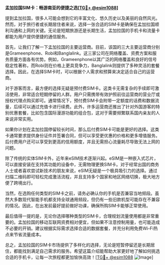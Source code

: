 **孟加拉国SIM卡：畅游南亚的便捷之选[[TG💪+ @esim1088](https://t.me/s/esim1088)]**

提到孟加拉国，很多人可能会想到它的丰富文化、悠久历史以及美丽的自然风光。然而，对于旅行者或长期居住者来说，选择一张合适的SIM卡是确保在孟加拉国顺利沟通和上网的关键。无论是短期旅游还是长期生活，孟加拉国的手机卡和流量卡都能为用户提供便捷的通信服务。

首先，让我们了解一下孟加拉国的主要运营商。目前，该国的三大主要运营商分别是Grameenphone、Robi和Banglalink。这三家公司在网络覆盖、资费方案和服务质量方面各有优势。例如，Grameenphone以其广泛的网络覆盖和良好的信号稳定性著称，而Robi则在价格上更具竞争力，Banglalink则提供了多种灵活的套餐选择。因此，在选择SIM卡时，可以根据个人需求和预算来决定适合自己的运营商。

对于游客而言，最方便的选择无疑是预付费SIM卡。这类卡无需复杂的手续即可激活使用，非常适合短期停留的人群。用户只需携带有效护照前往运营商的营业厅或授权代理点购买即可。通常情况下，预付费SIM卡会附带一定额度的话费和数据流量，后续可以通过充值卡进行续费。此外，许多运营商还推出了针对外国游客的特别优惠套餐，比如包含国际漫游功能的组合包，这对于需要频繁联系国内亲友的人来说非常实用。

如果你计划在孟加拉国停留较长时间，那么后付费SIM卡可能是更好的选择。这类卡通常要求提供身份证件并签署合同，但可以享受更优惠的价格和更多增值服务。后付费用户还可以享受到更高的信用额度，并且无需担心流量耗尽导致无法上网的问题。

除了传统的实体SIM卡外，近年来eSIM技术逐渐兴起。eSIM是一种嵌入式芯片，可以直接安装在支持其功能的设备中，无需物理更换SIM卡。对于经常出国的商务人士或者喜欢尝试新技术的朋友来说，eSIM无疑是一个极具吸引力的选择。通过扫描二维码即可轻松完成激活流程，并且支持多个国家和地区网络切换，极大地方便了跨境出行。

当然，在选购任何类型的SIM卡之前，请务必确认你的手机是否兼容当地频段。虽然大多数现代智能手机都支持全球通用频段，但仍有一些旧款机型可能存在不兼容的情况。因此，在出发前最好提前做好功课，确保所购SIM卡能够正常使用。

最后值得一提的是，无论你选择哪种类型的SIM卡，合理规划流量使用都是非常重要的。孟加拉国的移动互联网资费相对便宜，但如果不注意控制用量，也可能造成不必要的开销。建议根据实际需求选择合适的数据套餐，并充分利用免费Wi-Fi热点来节省流量成本。

总之，孟加拉国的SIM卡市场提供了多样化的选择，无论是短暂停留还是长期居住，都能找到满足自己需求的服务。希望这篇介绍能帮助大家更好地了解如何挑选合适的手机卡，让每一次旅程都更加愉快高效！[[TG💪+ @esim1088](https://t.me/s/esim1088) ![Image](https://i.postimg.cc/4NQfJmqS/Snipaste-2025-05-13-00-14-12.png)]